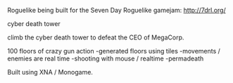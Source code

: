 Roguelike being built for the Seven Day Roguelike gamejam: http://7drl.org/

cyber death tower

climb the cyber death tower to defeat the CEO of MegaCorp.

100 floors of crazy gun action
-generated floors using tiles
-movements / enemies are real time
-shooting with mouse / realtime
-permadeath


Built using XNA / Monogame.
